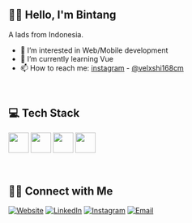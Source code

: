 ## 👋🏼 Hello, I'm Bintang 
A lads from Indonesia.

- 👀 I’m interested in Web/Mobile development
- 🌱 I’m currently learning Vue
- 📫 How to reach me: [instagram](https://www.instagram.com) - [@velxshi168cm](https://www.instagram.com/velxshi168cm)  

<br/>

## 💻 Tech Stack

<code><img height="40" src="https://cdn.jsdelivr.net/gh/devicons/devicon/icons/javascript/javascript-original.svg"></code>
<code><img height="40" src="https://cdn.jsdelivr.net/gh/devicons/devicon/icons/bootstrap/bootstrap-original.svg"></code>
<code><img height="40" src="https://cdn.jsdelivr.net/gh/devicons/devicon/icons/react/react-original.svg"></code>
<code><img height="40" src="https://cdn.jsdelivr.net/gh/devicons/devicon/icons/tailwindcss/tailwindcss-plain.svg"></code>

<br/>

## 🤝🏼 Connect with Me  

<p>
<a href="https://dazveloper.netlify.app/"><img alt="Website" src="https://img.shields.io/badge/Website-dazveloper.netlify.app-blue?style=flat-square&logo=google-chrome"></a>
<a href="https://www.linkedin.com/in/diaz-adriansyah/"><img alt="LinkedIn" src="https://img.shields.io/badge/LinkedIn-Diaz%20Adriansyah-blue?style=flat-square&logo=linkedin"></a>
<a href="https://www.instagram.com/zaid.jsx"><img alt="Instagram" src="https://img.shields.io/badge/Instagram-zaid.jsx-blue?style=flat-square&logo=instagram"></a>
<a href="mailto:diazz.developer@gmail.com"><img alt="Email" src="https://img.shields.io/badge/Email-diazz.developer@gmail.com-blue?style=flat-square&logo=gmail"></a>
</p>
